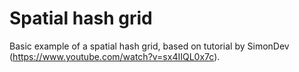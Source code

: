 # Spatial hash grid

Basic example of a spatial hash grid, based on tutorial by SimonDev (https://www.youtube.com/watch?v=sx4IIQL0x7c).
